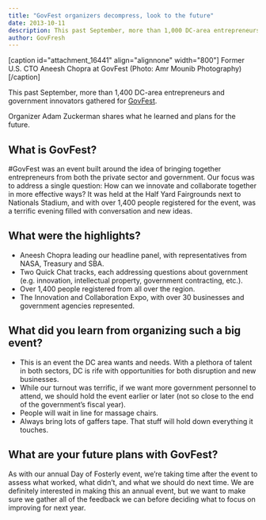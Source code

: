 ```yaml
---
title: "GovFest organizers decompress, look to the future"
date: 2013-10-11
description: This past September, more than 1,000 DC-area entrepreneurs and government innovators gathered for GovFest. 
author: GovFresh
---
```


[caption id="attachment_16441" align="alignnone" width="800"] Former U.S. CTO Aneesh Chopra at GovFest (Photo: Amr Mounib Photography)[/caption]

This past September, more than 1,400 DC-area entrepreneurs and government innovators gathered for <a href="http://govfest.fosterly.com/">GovFest</a>. 

Organizer Adam Zuckerman shares what he learned and plans for the future.

<h2>What is GovFest?</h2>

#GovFest was an event built around the idea of bringing together entrepreneurs from both the private sector and government. Our focus was to address a single question: How can we innovate and collaborate together in more effective ways? It was held at the Half Yard Fairgrounds next to Nationals Stadium, and with over 1,400 people registered for the event, was a terrific evening filled with conversation and new ideas.

<h2>What were the highlights?</h2>

<ul>
	<li>Aneesh Chopra leading our headline panel, with representatives from NASA, Treasury and SBA.</li>
	<li>Two Quick Chat tracks, each addressing questions about government (e.g. innovation, intellectual property, government contracting, etc.).</li>
	<li>Over 1,400 people registered from all over the region.</li>
	<li>The Innovation and Collaboration Expo, with over 30 businesses and government agencies represented.</li>
</ul>

<h2>What did you learn from organizing such a big event?</h2>

<ul>
	<li>This is an event the DC area wants and needs. With a plethora of talent in both sectors, DC is rife with opportunities for both disruption and new businesses.</li>
	<li>While our turnout was terrific, if we want more government personnel to attend, we should hold the event earlier or later (not so close to the end of the government’s fiscal year).</li>
	<li>People will wait in line for massage chairs.</li>
	<li>Always bring lots of gaffers tape. That stuff will hold down everything it touches.</li>
</ul>

<h2>What are your future plans with GovFest?</h2>

As with our annual Day of Fosterly event, we’re taking time after the event to assess what worked, what didn’t, and what we should do next time. We are definitely interested in making this an annual event, but we want to make sure we gather all of the feedback we can before deciding what to focus on improving for next year.
